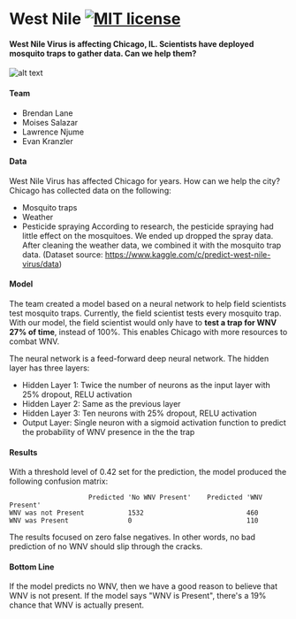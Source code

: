 # West Nile [![MIT license](http://img.shields.io/badge/license-MIT-brightgreen.svg)](http://opensource.org/licenses/MIT)

#### West Nile Virus is affecting Chicago, IL. Scientists have deployed mosquito traps to gather data. Can we help them?

![alt text](https://images.medicinenet.com//images/slideshow/west-nile-virus-s1a-photo-of-tem-and-culex-mosquito.jpg "West Nile")

#### Team
* Brendan Lane
* Moises Salazar
* Lawrence Njume
* Evan Kranzler

#### Data
West Nile Virus has affected Chicago for years. How can we help the city? Chicago has collected data on the following:
* Mosquito traps
* Weather
* Pesticide spraying
According to research, the pesticide spraying had little effect on the mosquitoes. We ended up dropped the spray data. After cleaning the weather data, we combined it with the mosquito trap data.
(Dataset source: https://www.kaggle.com/c/predict-west-nile-virus/data)

#### Model
The team created a model based on a neural network to help field scientists test mosquito traps. Currently, the field scientist tests every mosquito trap. With our model, the field scientist would only have to **test a trap for WNV 27% of time**, instead of 100%. This enables Chicago with more resources to combat WNV.

The neural network is a feed-forward deep neural network. The hidden layer has three layers:
* Hidden Layer 1: Twice the number of neurons as the input layer with 25% dropout, RELU activation
* Hidden Layer 2: Same as the previous layer
* Hidden Layer 3: Ten neurons  with 25% dropout, RELU activation
* Output Layer: Single neuron with a sigmoid activation function to predict the probability of WNV presence in the the trap

#### Results
With a threshold level of 0.42 set for the prediction, the model produced the following confusion matrix:

                        Predicted 'No WNV Present'    Predicted 'WNV Present'
    WNV was not Present           1532                          460
    WNV was Present               0                             110

The results focused on zero false negatives. In other words, no bad prediction of no WNV should slip through the cracks.

#### Bottom Line
If the model predicts no WNV, then we have a good reason to believe that WNV is not present. If the model says "WNV is Present", there's a 19% chance that WNV is actually present.
